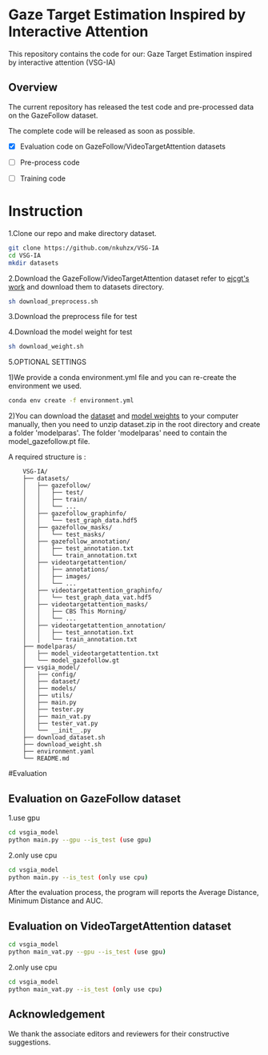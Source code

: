 # Gaze Target Estimation Inspired by Interactive Attention

This repository contains the code for our: Gaze Target Estimation inspired by interactive attention (VSG-IA)


## Overview


The current repository has released the test code and pre-processed data on the GazeFollow dataset. 

The complete code will be released as soon as possible.

- [x] Evaluation code on GazeFollow/VideoTargetAttention datasets
- [ ] Pre-process code
- [ ] Training code


# Instruction
1.Clone our repo and make directory dataset.

```bash
git clone https://github.com/nkuhzx/VSG-IA
cd VSG-IA
mkdir datasets
```

2.Download the GazeFollow/VideoTargetAttention dataset refer to [ejcgt's work](https://github.com/ejcgt/attention-target-detection) and download them to datasets directory.
```bash
sh download_preprocess.sh
```

3.Download the preprocess file for test

4.Download the model weight for test
```bash
sh download_weight.sh
```

5.OPTIONAL SETTINGS

1)We provide a conda environment.yml file and you can re-create the environment we used.

```bash
conda env create -f environment.yml
```

2)You can download the [dataset](https://drive.google.com/file/d/1Kf93_TfEDdQaeIP3gaxh0DkdP-_zmEu-/view?usp=sharing) and [model weights](https://drive.google.com/file/d/14Mko5h5nb0NPtIr8q6TzfLzySeijZSG-/view?usp=sharing) to your computer manually,
then you need to unzip dataset.zip in the root directory and create a folder 'modelparas'. The folder 'modelparas' need to contain the model_gazefollow.pt file.

A required structure is :

        VSG-IA/
        ├── datasets/
        │   ├── gazefollow/
        │   │   ├── test/
        │   │   ├── train/
        │   │   └── ...     
        │   ├── gazefollow_graphinfo/
        │   │   └── test_graph_data.hdf5
        │   ├── gazefollow_masks/
        │   │   └── test_masks/
        │   ├── gazefollow_annotation/
        │   │   ├── test_annotation.txt
        │   │   └── train_annotation.txt       
        │   ├── videotargetattention/
        │   │   ├── annotations/
        │   │   ├── images/
        │   │   └── ...     
        │   ├── videotargetattention_graphinfo/
        │   │   └── test_graph_data_vat.hdf5
        │   ├── videotargetattention_masks/
        │   │   ├── CBS This Morning/
        │   │   └── ...    
        │   ├── videotargetattention_annotation/
        │   │   ├── test_annotation.txt
        │   │   └── train_annotation.txt 
        ├── modelparas/
        │   ├── model_videotargetattention.txt
        │   └── model_gazefollow.gt
        ├── vsgia_model/
        │   ├── config/
        │   ├── dataset/
        │   ├── models/
        │   ├── utils/        
        │   ├── main.py
        │   ├── tester.py
        │   ├── main_vat.py
        │   ├── tester_vat.py
        │   └── __init__.py
        ├── download_dataset.sh
        ├── download_weight.sh
        ├── environment.yaml
        └── README.md
        
#Evaluation

## Evaluation on GazeFollow dataset

1.use gpu
```bash
cd vsgia_model
python main.py --gpu --is_test (use gpu)
```

2.only use cpu
```bash
cd vsgia_model
python main.py --is_test (only use cpu)
```

After the evaluation process, the program will reports the Average Distance, Minimum Distance and AUC.

## Evaluation on VideoTargetAttention dataset
```bash
cd vsgia_model
python main_vat.py --gpu --is_test (use gpu)
```

2.only use cpu
```bash
cd vsgia_model
python main_vat.py --is_test (only use cpu)
```

## Acknowledgement
We thank the associate editors and reviewers for their constructive suggestions.









